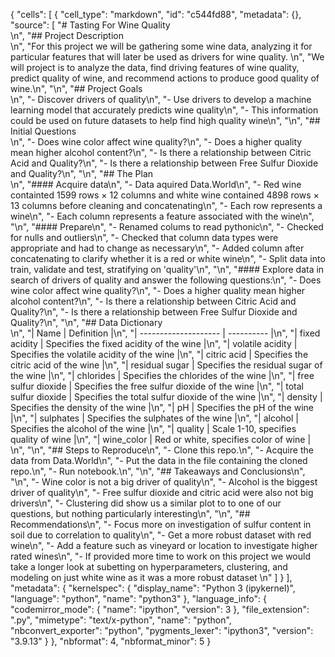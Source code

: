 {
 "cells": [
  {
   "cell_type": "markdown",
   "id": "c544fd88",
   "metadata": {},
   "source": [
    "# Tasting For Wine Quality<br>\n",
    "## Project Description<br>\n",
    "For this project we will be gathering some wine data, analyzing it for particular features that will later be used as drivers for wine quality. \n",
    "We will project is to analyze the data, find driving features of wine quality, predict quality of wine, and recommend actions to produce good quality of wine.\n",
    "\n",
    "## Project Goals<br>\n",
    "- Discover drivers of quality\n",
    "- Use drivers to develop a machine learning model that accurately predicts wine quality\n",
    "- This information could be used on future datasets to help find high quality wine\n",
    "\n",
    "## Initial Questions<br>\n",
    "- Does wine color affect wine quality?\n",
    "- Does a higher quality mean higher alcohol content?\n",
    "- Is there a relationship between Citric Acid and Quality?\n",
    "- Is there a relationship between Free Sulfur Dioxide and Quality?\n",
    "\n",
    "## The Plan<br>\n",
    "#### Acquire data\n",
    "- Data aquired Data.World\n",
    "- Red wine containted 1599 rows × 12 columns and white wine contained 4898 rows × 13 columns before cleaning and concatenating\n",
    "- Each row represents a wine\n",
    "- Each column represents a feature associated with the wine\n",
    "\n",
    "#### Prepare\n",
    "- Renamed colums to read pythonic\n",
    "- Checked for nulls and outliers\n",
    "- Checked that column data types were appropriate and had to change as necessary\n",
    "- Added column after concatenating to clarify whether it is a red or white wine\n",
    "- Split data into train, validate and test, stratifying on 'quality'\n",
    "\n",
    "#### Explore data in search of drivers of quality and answer the following questions:\n",
    "- Does wine color affect wine quality?\n",
    "- Does a higher quality mean higher alcohol content?\n",
    "- Is there a relationship between Citric Acid and Quality?\n",
    "- Is there a relationship between Free Sulfur Dioxide and Quality?\n",
    "\n",
    "## Data Dictionary<br>\n",
    "| Name                 | Definition |\n",
    "| -------------------- | ---------- |\n",
    "| fixed acidity        | Specifies the fixed acidity of the wine |\n",
    "| volatile acidity     | Specifies the volatile acidity of the wine |\n",
    "| citric acid          | Specifies the citric acid of the wine |\n",
    "| residual sugar       | Specifies the residual sugar of the wine |\n",
    "| chlorides            | Specifies the chlorides of the wine |\n",
    "| free sulfur dioxide  | Specifies the free sulfur dioxide of the wine |\n",
    "| total sulfur dioxide | Specifies the total sulfur dioxide of the wine |\n",
    "| density              | Specifies the density of the wine |\n",
    "| pH                   | Specifies the pH of the wine |\n",
    "| sulphates            | Specifies the sulphates of the wine |\n",
    "| alcohol              | Specifies the alcohol of the wine |\n",
    "| quality              | Scale 1-10, specifies quality of wine |\n",
    "| wine_color           | Red or white, specifies color of wine | <br>\n",
    "\n",
    "## Steps to Reproduce\n",
    "- Clone this repo.\n",
    "- Acquire the data from Data.World\n",
    "- Put the data in the file containing the cloned repo.\n",
    "- Run notebook.\n",
    "\n",
    "## Takeaways and Conclusions\n",
    "\n",
    "- Wine color is not a big driver of quality\n",
    "- Alcohol is the biggest driver of quality\n",
    "- Free sulfur dioxide and citric acid were also not big drivers\n",
    "- Clustering did show us a similar plot to to one of our questions, but nothing particularly interesting\n",
    "\n",
    "## Recommendations\n",
    "- Focus more on investigation of sulfur content in soil due to correlation to quality\n",
    "- Get a more robust dataset with red wine\n",
    "- Add a feature such as vineyard or location to investigate higher rated wines\n",
    "- If provided more time to work on this project we would take a longer look at subetting on hyperparameters, clustering, and modeling on just white wine as it was a more robust dataset \n"
   ]
  }
 ],
 "metadata": {
  "kernelspec": {
   "display_name": "Python 3 (ipykernel)",
   "language": "python",
   "name": "python3"
  },
  "language_info": {
   "codemirror_mode": {
    "name": "ipython",
    "version": 3
   },
   "file_extension": ".py",
   "mimetype": "text/x-python",
   "name": "python",
   "nbconvert_exporter": "python",
   "pygments_lexer": "ipython3",
   "version": "3.9.13"
  }
 },
 "nbformat": 4,
 "nbformat_minor": 5
}
